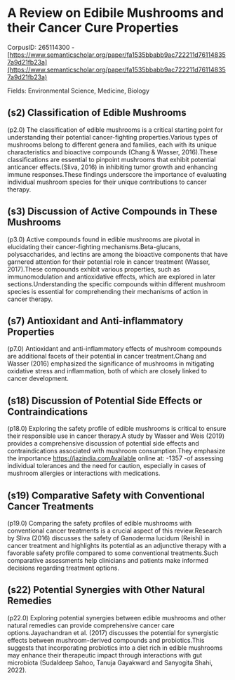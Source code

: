 # A Review on Edibile Mushrooms and their Cancer Cure Properties

CorpusID: 265114300 - [https://www.semanticscholar.org/paper/fa1535bbabb9ac722211d761148357a9d21fb23a](https://www.semanticscholar.org/paper/fa1535bbabb9ac722211d761148357a9d21fb23a)

Fields: Environmental Science, Medicine, Biology

## (s2) Classification of Edible Mushrooms
(p2.0) The classification of edible mushrooms is a critical starting point for understanding their potential cancer-fighting properties.Various types of mushrooms belong to different genera and families, each with its unique characteristics and bioactive compounds (Chang & Wasser, 2016).These classifications are essential to pinpoint mushrooms that exhibit potential anticancer effects.(Sliva, 2016) in inhibiting tumor growth and enhancing immune responses.These findings underscore the importance of evaluating individual mushroom species for their unique contributions to cancer therapy.
## (s3) Discussion of Active Compounds in These Mushrooms
(p3.0) Active compounds found in edible mushrooms are pivotal in elucidating their cancer-fighting mechanisms.Beta-glucans, polysaccharides, and lectins are among the bioactive components that have garnered attention for their potential role in cancer treatment (Wasser, 2017).These compounds exhibit various properties, such as immunomodulation and antioxidative effects, which are explored in later sections.Understanding the specific compounds within different mushroom species is essential for comprehending their mechanisms of action in cancer therapy.
## (s7) Antioxidant and Anti-inflammatory Properties
(p7.0) Antioxidant and anti-inflammatory effects of mushroom compounds are additional facets of their potential in cancer treatment.Chang and Wasser (2016) emphasized the significance of mushrooms in mitigating oxidative stress and inflammation, both of which are closely linked to cancer development.
## (s18) Discussion of Potential Side Effects or Contraindications
(p18.0) Exploring the safety profile of edible mushrooms is critical to ensure their responsible use in cancer therapy.A study by Wasser and Weis (2019) provides a comprehensive discussion of potential side effects and contraindications associated with mushroom consumption.They emphasize the importance https://jazindia.comAvailable online at: -1357 -of assessing individual tolerances and the need for caution, especially in cases of mushroom allergies or interactions with medications.
## (s19) Comparative Safety with Conventional Cancer Treatments
(p19.0) Comparing the safety profiles of edible mushrooms with conventional cancer treatments is a crucial aspect of this review.Research by Sliva (2016) discusses the safety of Ganoderma lucidum (Reishi) in cancer treatment and highlights its potential as an adjunctive therapy with a favorable safety profile compared to some conventional treatments.Such comparative assessments help clinicians and patients make informed decisions regarding treatment options.
## (s22) Potential Synergies with Other Natural Remedies
(p22.0) Exploring potential synergies between edible mushrooms and other natural remedies can provide comprehensive cancer care options.Jayachandran et al. (2017) discusses the potential for synergistic effects between mushroom-derived compounds and probiotics.This suggests that incorporating probiotics into a diet rich in edible mushrooms may enhance their therapeutic impact through interactions with gut microbiota (Sudaldeep Sahoo, Tanuja Gayakward and Sanyogita Shahi, 2022).
